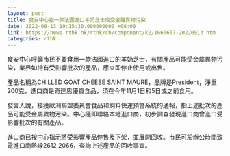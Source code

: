 ```yaml
---
layout: post
title: 食安中心指一款法國進口羊奶芝士或受金屬異物污染
date: 2022-09-13 19:15:30.000000000 +08:00
link: https://news.rthk.hk/rthk/ch/component/k2/1666657-20220913.htm
categories: rthk
---
```


食安中心呼籲市民不要食用一款法國進口的羊奶芝士，有關產品可能受金屬異物污染，業界如持有受影響批次的產品，應立即停止使用或出售。

產品名稱為CHILLED GOAT CHEESE SAINT MAURE，品牌是President，淨重200克，進口商是奇達思優質食品，須在今年11月1日和5日或之前食用。

發言人說，接獲歐洲聯盟委員會食品和飼料快速預警系統的通報，指上述批次的產品可能受金屬異物污染。中心隨即聯絡本地進口商，初步調查發現進口商曾進口受影響批次的有關產品。

進口商已按中心指示將受影響產品停售及下架，並展開回收。市民可於辦公時間致電進口商熱線2612 2066，查詢上述產品的回收事宜。

